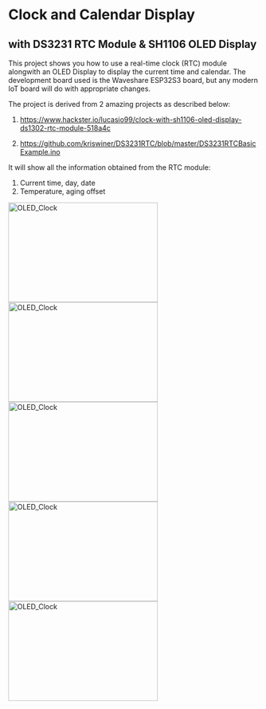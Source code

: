 # Clock and Calendar Display 
## with DS3231 RTC Module & SH1106 OLED Display


This project shows you how to use a real-time clock (RTC) module alongwith an OLED Display to display the current time and calendar.
The development board used is the Waveshare ESP32S3 board, but any modern IoT board will do with appropriate changes.

The project is derived from 2 amazing projects as described below:
1. https://www.hackster.io/lucasio99/clock-with-sh1106-oled-display-ds1302-rtc-module-518a4c

2. https://github.com/kriswiner/DS3231RTC/blob/master/DS3231RTCBasicExample.ino

It will show all the information obtained from the RTC module:
1. Current time, day, date
2. Temperature, aging offset

<img src="https://github.com/user-attachments/assets/91dbe025-3a78-4396-b1f2-0fae922f0c60" alt="OLED_Clock" width="300" height="200">

<img src="https://github.com/user-attachments/assets/26445455-43a6-483b-972e-78a1884d6538" alt="OLED_Clock" width="300" height="200">

<img src="https://github.com/user-attachments/assets/7cc04396-6c7a-418c-a97b-4d5153a2cd34" alt="OLED_Clock" width="300" height="200">

<img src="https://github.com/user-attachments/assets/05242d7d-f263-474a-82d3-19688d15b958" alt="OLED_Clock" width="300" height="200">

<img src="https://github.com/user-attachments/assets/6a0a2945-1870-4927-896a-1fec4b9a5fe7" alt="OLED_Clock" width="300" height="200">

